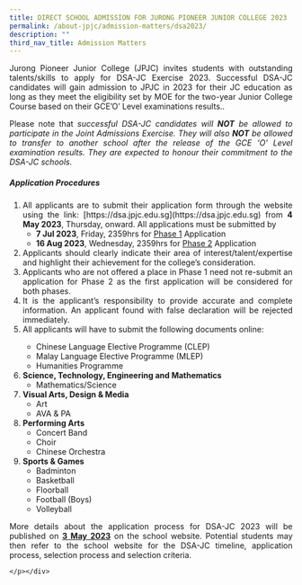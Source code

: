 ```yaml
---
title: DIRECT SCHOOL ADMISSION FOR JURONG PIONEER JUNIOR COLLEGE 2023
permalink: /about-jpjc/admission-matters/dsa2023/
description: ""
third_nav_title: Admission Matters
---
```

<div align="justify">

<p>Jurong Pioneer Junior College (JPJC) invites students with outstanding talents/skills to apply for DSA-JC Exercise 2023. Successful DSA-JC candidates will gain admission to JPJC in 2023 for their JC education as long as they meet the eligibility set by MOE for the two-year Junior College Course based on their GCE’O’ Level examinations results..</p>

<p>Please note that <em>successful DSA-JC candidates will <b>NOT</b> be allowed to participate in the Joint Admissions Exercise. They will also <b>NOT</b> be allowed to transfer to another school after the release of the GCE ‘O’ Level examination results. They are expected to honour their commitment to the DSA-JC schools.</em></p>

<h5>Application Procedures</h5>
<ol>
<li> All applicants are to submit their application form through the website using the link: [https://dsa.jpjc.edu.sg](https://dsa.jpjc.edu.sg) from <b>4 May 2023</b>, Thursday, onward. All applications must be submitted by	

<ul><li><b> 7 Jul 2023</b>, Friday, 2359hrs for <u>Phase 1</u> Application</li>
	<li> <b>16 Aug 2023</b>, Wednesday, 2359hrs for <u>Phase 2</u> Application</li></ul>

</li><li>Applicants should clearly indicate their area of interest/talent/expertise and highlight their achievement for the college’s consideration.</li>
<li>Applicants who are not offered a place in Phase 1 need not re-submit an application for Phase 2 as the first application will be considered for both phases.
</li>	
<li> It is the applicant’s responsibility to provide accurate and complete information. An applicant found with false declaration will be rejected immediately.	</li>
	<li>All applicants will have to submit the following documents online:	</li>

	
	
	
	
	
	
<ul><li>Chinese Language Elective Programme (CLEP)</li>
			<li>Malay Language Elective Programme (MLEP)</li>
			<li>Humanities Programme</li></ul>
	<li><b>Science, Technology, Engineering and Mathematics</b>
		<ul><li>Mathematics/Science</li></ul></li>
	<li><b>Visual Arts, Design &amp; Media</b>
		<ul><li>Art</li>
			<li>AVA &amp; PA</li></ul></li>
	<li><b>Performing Arts</b>
		<ul><li>Concert Band</li>
			<li>Choir</li>
			<li>Chinese Orchestra</li></ul></li>
	<li><b>Sports &amp; Games</b>
		<ul><li>Badminton</li>
			<li>Basketball</li>
			<li>Floorball</li>
			<li>Football (Boys)</li>
			<li>Volleyball</li></ul></li></ol>
	
<p>More details about the application process for DSA-JC 2023 will be published on <b><u>3 May 2023</u></b> on the school website. Potential students may then refer to the school website for the DSA-JC timeline, application process, selection process and selection criteria.

	</p></div>